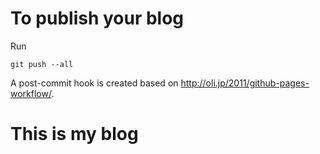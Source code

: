 
# To publish your blog
Run

    git push --all

A post-commit hook is created based on http://oli.jp/2011/github-pages-workflow/.

# This is my blog
